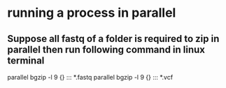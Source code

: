 # running a process in parallel

## Suppose all fastq of a folder is required to zip in parallel then run following command in linux terminal

parallel bgzip -l 9 {} ::: *.fastq 
parallel bgzip -l 9 {} ::: *.vcf
